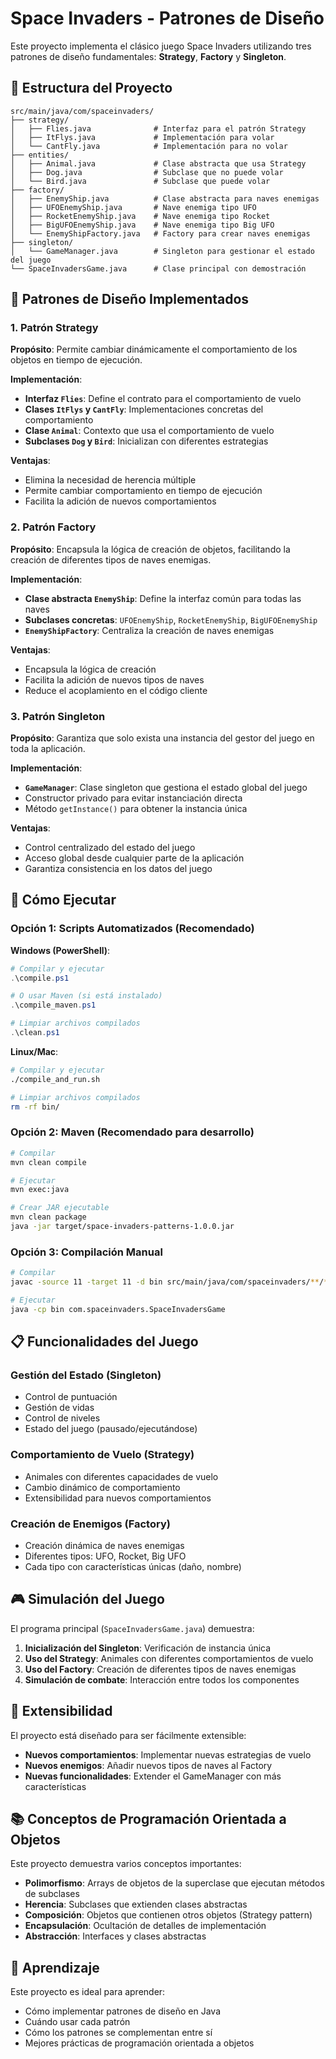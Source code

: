 # Space Invaders - Patrones de Diseño

Este proyecto implementa el clásico juego Space Invaders utilizando tres patrones de diseño fundamentales: **Strategy**, **Factory** y **Singleton**.

## 📁 Estructura del Proyecto

```
src/main/java/com/spaceinvaders/
├── strategy/
│   ├── Flies.java              # Interfaz para el patrón Strategy
│   ├── ItFlys.java             # Implementación para volar
│   └── CantFly.java            # Implementación para no volar
├── entities/
│   ├── Animal.java             # Clase abstracta que usa Strategy
│   ├── Dog.java                # Subclase que no puede volar
│   └── Bird.java               # Subclase que puede volar
├── factory/
│   ├── EnemyShip.java          # Clase abstracta para naves enemigas
│   ├── UFOEnemyShip.java       # Nave enemiga tipo UFO
│   ├── RocketEnemyShip.java    # Nave enemiga tipo Rocket
│   ├── BigUFOEnemyShip.java    # Nave enemiga tipo Big UFO
│   └── EnemyShipFactory.java   # Factory para crear naves enemigas
├── singleton/
│   └── GameManager.java        # Singleton para gestionar el estado del juego
└── SpaceInvadersGame.java      # Clase principal con demostración
```

## 🎯 Patrones de Diseño Implementados

### 1. Patrón Strategy

**Propósito**: Permite cambiar dinámicamente el comportamiento de los objetos en tiempo de ejecución.

**Implementación**:
- **Interfaz `Flies`**: Define el contrato para el comportamiento de vuelo
- **Clases `ItFlys` y `CantFly`**: Implementaciones concretas del comportamiento
- **Clase `Animal`**: Contexto que usa el comportamiento de vuelo
- **Subclases `Dog` y `Bird`**: Inicializan con diferentes estrategias

**Ventajas**:
- Elimina la necesidad de herencia múltiple
- Permite cambiar comportamiento en tiempo de ejecución
- Facilita la adición de nuevos comportamientos

### 2. Patrón Factory

**Propósito**: Encapsula la lógica de creación de objetos, facilitando la creación de diferentes tipos de naves enemigas.

**Implementación**:
- **Clase abstracta `EnemyShip`**: Define la interfaz común para todas las naves
- **Subclases concretas**: `UFOEnemyShip`, `RocketEnemyShip`, `BigUFOEnemyShip`
- **`EnemyShipFactory`**: Centraliza la creación de naves enemigas

**Ventajas**:
- Encapsula la lógica de creación
- Facilita la adición de nuevos tipos de naves
- Reduce el acoplamiento en el código cliente

### 3. Patrón Singleton

**Propósito**: Garantiza que solo exista una instancia del gestor del juego en toda la aplicación.

**Implementación**:
- **`GameManager`**: Clase singleton que gestiona el estado global del juego
- Constructor privado para evitar instanciación directa
- Método `getInstance()` para obtener la instancia única

**Ventajas**:
- Control centralizado del estado del juego
- Acceso global desde cualquier parte de la aplicación
- Garantiza consistencia en los datos del juego

## 🚀 Cómo Ejecutar

### Opción 1: Scripts Automatizados (Recomendado)

**Windows (PowerShell)**:
```powershell
# Compilar y ejecutar
.\compile.ps1

# O usar Maven (si está instalado)
.\compile_maven.ps1

# Limpiar archivos compilados
.\clean.ps1
```

**Linux/Mac**:
```bash
# Compilar y ejecutar
./compile_and_run.sh

# Limpiar archivos compilados
rm -rf bin/
```

### Opción 2: Maven (Recomendado para desarrollo)

```bash
# Compilar
mvn clean compile

# Ejecutar
mvn exec:java

# Crear JAR ejecutable
mvn clean package
java -jar target/space-invaders-patterns-1.0.0.jar
```

### Opción 3: Compilación Manual

```bash
# Compilar
javac -source 11 -target 11 -d bin src/main/java/com/spaceinvaders/**/*.java

# Ejecutar
java -cp bin com.spaceinvaders.SpaceInvadersGame
```

## 📋 Funcionalidades del Juego

### Gestión del Estado (Singleton)
- Control de puntuación
- Gestión de vidas
- Control de niveles
- Estado del juego (pausado/ejecutándose)

### Comportamiento de Vuelo (Strategy)
- Animales con diferentes capacidades de vuelo
- Cambio dinámico de comportamiento
- Extensibilidad para nuevos comportamientos

### Creación de Enemigos (Factory)
- Creación dinámica de naves enemigas
- Diferentes tipos: UFO, Rocket, Big UFO
- Cada tipo con características únicas (daño, nombre)

## 🎮 Simulación del Juego

El programa principal (`SpaceInvadersGame.java`) demuestra:

1. **Inicialización del Singleton**: Verificación de instancia única
2. **Uso del Strategy**: Animales con diferentes comportamientos de vuelo
3. **Uso del Factory**: Creación de diferentes tipos de naves enemigas
4. **Simulación de combate**: Interacción entre todos los componentes

## 🔧 Extensibilidad

El proyecto está diseñado para ser fácilmente extensible:

- **Nuevos comportamientos**: Implementar nuevas estrategias de vuelo
- **Nuevos enemigos**: Añadir nuevos tipos de naves al Factory
- **Nuevas funcionalidades**: Extender el GameManager con más características

## 📚 Conceptos de Programación Orientada a Objetos

Este proyecto demuestra varios conceptos importantes:

- **Polimorfismo**: Arrays de objetos de la superclase que ejecutan métodos de subclases
- **Herencia**: Subclases que extienden clases abstractas
- **Composición**: Objetos que contienen otros objetos (Strategy pattern)
- **Encapsulación**: Ocultación de detalles de implementación
- **Abstracción**: Interfaces y clases abstractas

## 🎯 Aprendizaje

Este proyecto es ideal para aprender:
- Cómo implementar patrones de diseño en Java
- Cuándo usar cada patrón
- Cómo los patrones se complementan entre sí
- Mejores prácticas de programación orientada a objetos 